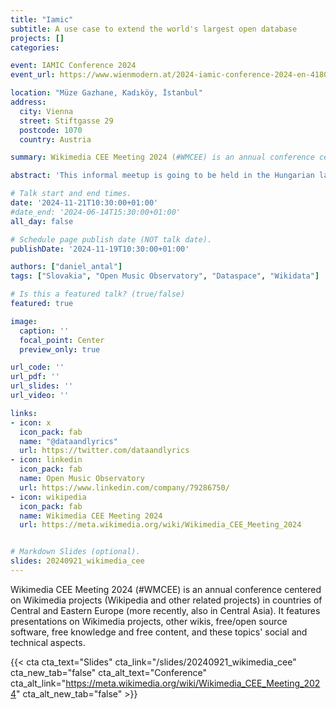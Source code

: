 ```yaml
---
title: "Iamic"
subtitle: A use case to extend the world's largest open database
projects: []
categories:

event: IAMIC Conference 2024
event_url: https://www.wienmodern.at/2024-iamic-conference-2024-en-4180

location: "Müze Gazhane, Kadıköy, İstanbul"
address:
  city: Vienna
  street: Stiftgasse 29
  postcode: 1070
  country: Austria

summary: Wikimedia CEE Meeting 2024 (#WMCEE) is an annual conference centered on Wikimedia projects (Wikipedia and other related projects) in countries of Central and Eastern Europe (more recently, also in Central Asia). It features presentations on Wikimedia projects, other wikis, free/open source software, free knowledge and free content, and these topics' social and technical aspects.

abstract: 'This informal meetup is going to be held in the Hungarian language at the ELTE Digital Humanities Department.'

# Talk start and end times.
date: '2024-11-21T10:30:00+01:00'
#date_end: '2024-06-14T15:30:00+01:00'
all_day: false

# Schedule page publish date (NOT talk date).
publishDate: '2024-11-19T10:30:00+01:00'

authors: ["daniel_antal"]
tags: ["Slovakia", "Open Music Observatory", "Dataspace", "Wikidata"]

# Is this a featured talk? (true/false)
featured: true

image:
  caption: ''
  focal_point: Center
  preview_only: true

url_code: ''
url_pdf: ''
url_slides: ''
url_video: ''

links:
- icon: x
  icon_pack: fab
  name: "@dataandlyrics"
  url: https://twitter.com/dataandlyrics
- icon: linkedin
  icon_pack: fab
  name: Open Music Observatory
  url: https://www.linkedin.com/company/79286750/
- icon: wikipedia
  icon_pack: fab
  name: Wikimedia CEE Meeting 2024
  url: https://meta.wikimedia.org/wiki/Wikimedia_CEE_Meeting_2024


# Markdown Slides (optional).
slides: 20240921_wikimedia_cee
---
```


Wikimedia CEE Meeting 2024 (#WMCEE) is an annual conference centered on Wikimedia projects (Wikipedia and other related projects) in countries of Central and Eastern Europe (more recently, also in Central Asia). It features presentations on Wikimedia projects, other wikis, free/open source software, free knowledge and free content, and these topics' social and technical aspects.

{{< cta cta_text="Slides" cta_link="/slides/20240921_wikimedia_cee" cta_new_tab="false" cta_alt_text="Conference" cta_alt_link="https://meta.wikimedia.org/wiki/Wikimedia_CEE_Meeting_2024" cta_alt_new_tab="false" >}}
